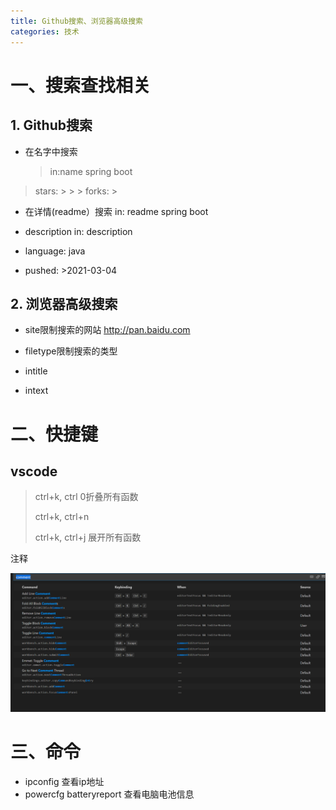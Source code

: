 ```yaml
---
title: Github搜索、浏览器高级搜索
categories: 技术
---
```


# 一、搜索查找相关

## 1. Github搜索

- 在名字中搜索
  	
  > in:name spring boot
  >
> stars: >
  	>
  	> forks: >
  	
- 在详情(readme）搜索
  	in: readme spring boot

- description
  	in: description

- language: java

- pushed: >2021-03-04


## 2. 浏览器高级搜索

- site限制搜索的网站
  	http://pan.baidu.com

- filetype限制搜索的类型

- intitle

- intext

# 二、快捷键

## vscode

> ctrl+k, ctrl 0折叠所有函数
>
> ctrl+k, ctrl+n
>
> ctrl+k, ctrl+j 展开所有函数

注释

![image-20220116164638779](https://raw.githubusercontent.com/destiny0118/picgo/master/pic/202201161646898.png)

# 三、命令

- ipconfig	查看ip地址
- powercfg batteryreport       查看电脑电池信息